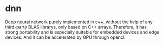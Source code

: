 # dnn
Deep neural network purely implemented in c++, without the help of any third-party BLAS librarys, only based on C++ arrays. Therefore, it has strong portability and is especially suitable for embedded devices and edge devices. And it can be accelerated by GPU through opencl.
